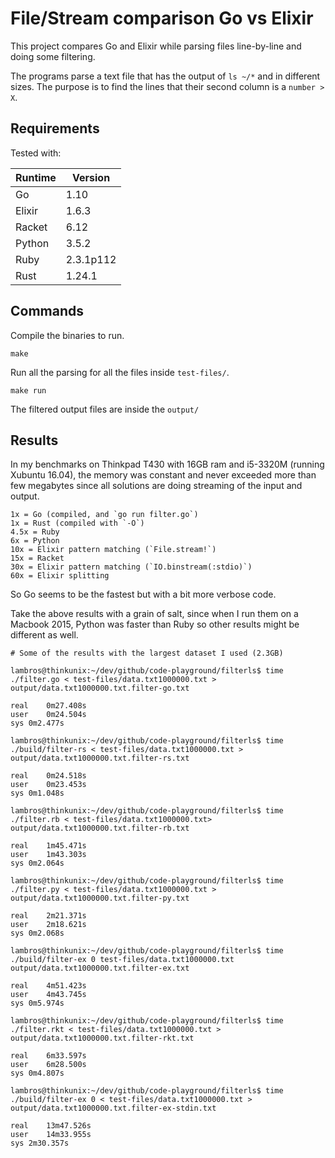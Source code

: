 # File/Stream comparison Go vs Elixir

This project compares Go and Elixir while parsing files line-by-line and doing some filtering.

The programs parse a text file that has the output of `ls ~/*` and in different sizes. The purpose is to find the lines that their second column is a `number > X`.

## Requirements

Tested with:

|Runtime|Version|
|---|---|
|Go|1.10|
|Elixir|1.6.3|
|Racket|6.12|
|Python|3.5.2|
|Ruby|2.3.1p112|
|Rust|1.24.1|

## Commands

Compile the binaries to run.

```
make
```

Run all the parsing for all the files inside `test-files/`.

```
make run
```

The filtered output files are inside the `output/`

## Results

In my benchmarks on Thinkpad T430 with 16GB ram and i5-3320M (running Xubuntu 16.04), the memory was constant and never exceeded more than few megabytes since all solutions are doing streaming of the input and output.

```
1x = Go (compiled, and `go run filter.go`)
1x = Rust (compiled with `-O`)
4.5x = Ruby
6x = Python
10x = Elixir pattern matching (`File.stream!`)
15x = Racket
30x = Elixir pattern matching (`IO.binstream(:stdio)`)
60x = Elixir splitting
```

So Go seems to be the fastest but with a bit more verbose code.

Take the above results with a grain of salt, since when I run them on a Macbook 2015, Python was faster than Ruby so other results might be different as well.

```
# Some of the results with the largest dataset I used (2.3GB)

lambros@thinkunix:~/dev/github/code-playground/filterls$ time ./filter.go < test-files/data.txt1000000.txt > output/data.txt1000000.txt.filter-go.txt

real	0m27.408s
user	0m24.504s
sys	0m2.477s

lambros@thinkunix:~/dev/github/code-playground/filterls$ time ./build/filter-rs < test-files/data.txt1000000.txt > output/data.txt1000000.txt.filter-rs.txt

real	0m24.518s
user	0m23.453s
sys	0m1.048s

lambros@thinkunix:~/dev/github/code-playground/filterls$ time ./filter.rb < test-files/data.txt1000000.txt>  output/data.txt1000000.txt.filter-rb.txt

real	1m45.471s
user	1m43.303s
sys	0m2.064s

lambros@thinkunix:~/dev/github/code-playground/filterls$ time ./filter.py < test-files/data.txt1000000.txt > output/data.txt1000000.txt.filter-py.txt

real	2m21.371s
user	2m18.621s
sys	0m2.068s

lambros@thinkunix:~/dev/github/code-playground/filterls$ time ./build/filter-ex 0 test-files/data.txt1000000.txt output/data.txt1000000.txt.filter-ex.txt

real	4m51.423s
user	4m43.745s
sys	0m5.974s

lambros@thinkunix:~/dev/github/code-playground/filterls$ time ./filter.rkt < test-files/data.txt1000000.txt > output/data.txt1000000.txt.filter-rkt.txt

real	6m33.597s
user	6m28.500s
sys	0m4.807s

lambros@thinkunix:~/dev/github/code-playground/filterls$ time ./build/filter-ex 0 < test-files/data.txt1000000.txt > output/data.txt1000000.txt.filter-ex-stdin.txt

real	13m47.526s
user	14m33.955s
sys	2m30.357s
```
